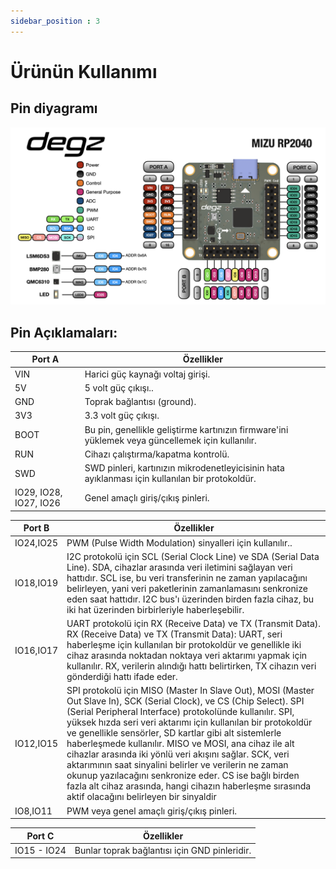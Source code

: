 ```yaml
---
sidebar_position : 3
---
```





# Ürünün Kullanımı


## Pin diyagramı

![Pin Diagramı](./image/DegzMizuRp2040KontrolKarti4.png)


 ## Pin  Açıklamaları:




 
|Port A                 | Özellikler                                                                                                                                                                                                                                     |
|----------------------------|--------------------------------------------------------------------------------------------------------------------------------------------------------------------------------------------------------------------------------------------|
|VIN| Harici güç kaynağı voltaj girişi.|
5V| 5 volt güç çıkışı..|
|GND| Toprak bağlantısı (ground).
|3V3 |3.3 volt güç çıkışı.
|BOOT| Bu pin, genellikle geliştirme kartınızın firmware'ini yüklemek veya güncellemek için kullanılır.|
RUN| Cihazı çalıştırma/kapatma kontrolü.|
|SWD|SWD pinleri, kartınızın mikrodenetleyicisinin hata ayıklanması için kullanılan bir protokoldür.
|IO29, IO28, IO27, IO26| Genel amaçlı giriş/çıkış pinleri.

 Port B                | Özellikler                                                                                                                                                                                                                                     |
|----------------------------|--------------------------------------------------------------------------------------------------------------------------------------------------------------------------------------------------------------------------------------------|
|     IO24,IO25         |      PWM (Pulse Width Modulation) sinyalleri için kullanılır..|
IO18,IO19|I2C protokolü için SCL (Serial Clock Line) ve SDA (Serial Data Line).       SDA, cihazlar arasında veri iletimini sağlayan veri hattıdır. SCL ise, bu veri transferinin ne zaman yapılacağını belirleyen, yani veri paketlerinin zamanlamasını senkronize eden saat hattıdır. I2C bus'ı üzerinden birden fazla cihaz, bu iki hat üzerinden birbirleriyle haberleşebilir.|
|IO16,IO17| UART protokolü için RX (Receive Data) ve TX (Transmit Data). RX (Receive Data) ve TX (Transmit Data): UART, seri haberleşme için kullanılan bir protokoldür ve genellikle iki cihaz arasında noktadan noktaya veri aktarımı yapmak için kullanılır. RX, verilerin alındığı hattı belirtirken, TX cihazın veri gönderdiği hattı ifade eder.|
|IO12,IO15| SPI protokolü için MISO (Master In Slave Out), MOSI (Master Out Slave In), SCK (Serial Clock), ve CS (Chip Select). SPI (Serial Peripheral Interface) protokolünde kullanılır. SPI, yüksek hızda seri veri aktarımı için kullanılan bir protokoldür ve genellikle sensörler, SD kartlar gibi alt sistemlerle haberleşmede kullanılır. MISO ve MOSI, ana cihaz ile alt cihazlar arasında iki yönlü veri akışını sağlar. SCK, veri aktarımının saat sinyalini belirler ve verilerin ne zaman okunup yazılacağını senkronize eder. CS ise bağlı birden fazla alt cihaz arasında, hangi cihazın haberleşme sırasında aktif olacağını belirleyen bir sinyaldir|
| IO8,IO11 | PWM veya genel amaçlı giriş/çıkış pinleri. |

|Port C                 | Özellikler                                                                                                                                                                                                                                     |
|----------------------------|--------------------------------------------------------------------------------------------------------------------------------------------------------------------------------------------------------------------------------------------|
|IO15 - IO24 | Bunlar toprak bağlantısı için GND pinleridir.  



